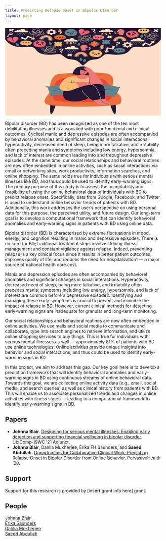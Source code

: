 ```yaml
--- 
title: Predicting Relapse Onset in Bipolar Disorder
layout: page
---
```


<div class="row">
    <div class="col-md-12">
	<div class="col-xs-offset-1 col-md-10">
	    <img src="/files/images/projects/bd-online-behavior.jpg"/>
	</div>
    </div>
</div>

<!-- TODO: review description of project & add external links as needed -->

<!-- from Johnna's personal website -->
Bipolar disorder (BD) has been recognized as one of the ten most debilitating illnesses and is associated with poor functional and clinical outcomes. Cyclical manic and depressive episodes are often accompanied by behavioral anomalies and significant changes in social interactions: hyperactivity, decreased need of sleep, being more talkative, and irritability often preceding mania and symptoms including low energy, hypersomnia, and lack of interest are common leading into and throughout depressive episodes. At the same time, our social relationships and behavioral routines are now often embedded in online activities, such as social interactions via email or networking sites, work productivity, information searches, and online shopping. The same holds true for individuals with serious mental illnesses like BD, and thus could be used to identify early-warning signs.
​
The primary purpose of this study is to assess the acceptability and feasibility of using the online behavioral data of individuals with BD to predict relapse onset. Specifically, data from Google, Facebook, and Twitter is used to understand online behavior trends of patients with BD.  Additionally, this work addresses the user’s perspective on using personal data for this purpose, the perceived utility, and future design.  Our long-term goal is to develop a computational framework that can identify behavioral anomalies and early-warning signs in patients with BD using online data.

<!-- original description from WHI Lab website -->
Bipolar disorder (BD) is characterized by extreme fluctuations in mood, energy, and cognition resulting in manic and depressive episodes. There is no cure for BD; traditional treatment steps involve lifelong illness management and constant vigilance against relapse. Indeed, preventing relapse is a key clinical focus since it results in better patient outcomes, improves quality of life, and reduces the need for hospitalization1 — a major source of national health care cost.

Mania and depression episodes are often accompanied by behavioral anomalies and significant changes in social interactions. Hyperactivity, decreased need of sleep, being more talkative, and irritability often precedes mania; symptoms including low energy, hypersomnia, and lack of interest are common before a depressive episode2. Identifying and managing these early symptoms is crucial to prevent and minimize the impact of relapse in BD. However, current clinical methods for detecting early-warning signs are inadequate for granular and long-term monitoring.

Our social relationships and behavioral routines are now often embedded in online activities. We use mails and social media to communicate and collaborate, type into search engines to retrieve information, and utilize online shopping services to buy things. This is true for individuals with serious mental illnesses as well — approximately 81% of patients with BD use online technologies. Online activities provide unique insights into behavior and social interactions, and thus could be used to identify early- warning signs in BD.

In this project, we aim to address this gap. Our key goal here is to develop a prediction framework that will identify behavioral anomalies and early-warning signs in BD using continuous streams of online behavioral data. Towards this goal, we are collecting online activity data (e.g., email, social media, and search queries) as well as clinical history from patients with BD. This will enable us to associate personalized trends and changes in online activities with illness states — leading to a computational framework to identify early-warning signs in BD.

## Papers ##
<!-- TODO: review list of publications -->

* **Johnna Blair**.
[Designing for serious mental illnesses: Enabling early detection and supporting financial wellbeing in bipolar disorder][ubicomp-poster-2021].
UbiComp-ISWC ’21 Adjunct.
* **Johnna Blair**, Dahlia Mukherjee, Erika FH Saunders, and **Saeed Abdullah**.
[Opportunities for Collaborative Clinical Work: Predicting Relapse Onset in Bipolar Disorder from Online Behavior][pervasive-health-2020].
PervasiveHealth ’20.

## Support ##
<!-- TODO: list funding sources (if applicable) -->

Support for this research is provided by [insert grant info here] grant.

## People ##
<!-- TODO: review list of collaborators -->

[Johnna Blair](https://johnnablair.weebly.com)  
[Erika Saunders](https://profiles.psu.edu/profiles/display/112378)  
[Dahlia Mukherjee](https://profiles.psu.edu/profiles/display/158660182)  
[Saeed Abdullah](https://saeedabdullah.com)

[ubicomp-poster-2021]: /404.markdown
[pervasive-health-2020]: /404.markdown